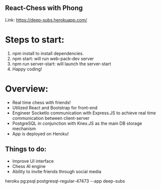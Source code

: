 ## React-Chess with Phong

Link: https://deep-subs.herokuapp.com/

# Steps to start:
1. npm install to install dependencies.
2. npm start: will run web-pack-dev server
3. npm run server-start: will launch the server-start
4. Happy coding!

# Overview:
- Real time chess with friends!
- Utilized React and Bootstrap for front-end
- Engineer SocketIo communication with Express.JS to achieve real time communication between client-server
- PostgreSQL in conjunction with Knex.JS as the main DB storage mechanism
- App is deployed on Heroku!

## Things to do:
- Improve UI interface
- Chess AI engine
- Ability to invite friends through social media

heroku pg:psql postgresql-regular-47473 --app deep-subs
